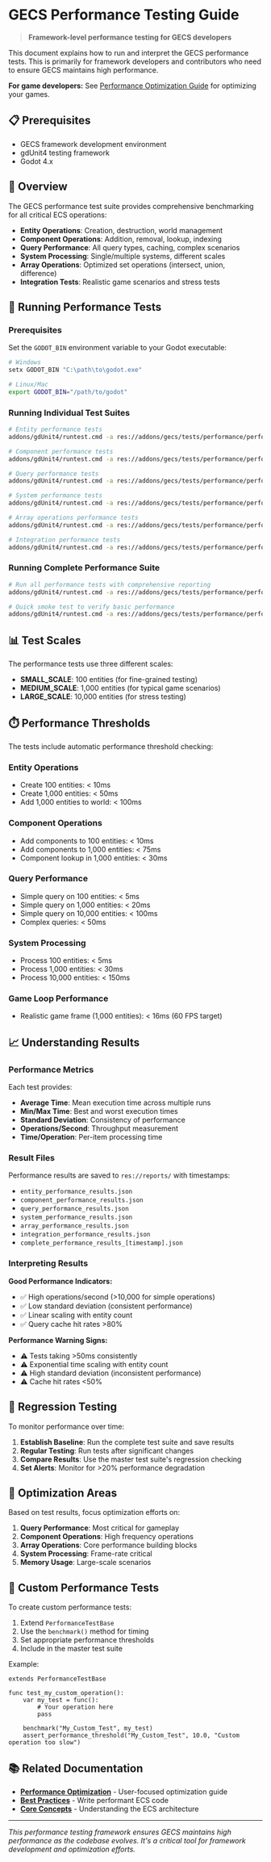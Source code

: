 # GECS Performance Testing Guide

> **Framework-level performance testing for GECS developers**

This document explains how to run and interpret the GECS performance tests. This is primarily for framework developers and contributors who need to ensure GECS maintains high performance.

**For game developers:** See [Performance Optimization Guide](PERFORMANCE_OPTIMIZATION.md) for optimizing your games.

## 📋 Prerequisites

- GECS framework development environment
- gdUnit4 testing framework
- Godot 4.x

## 🎯 Overview

The GECS performance test suite provides comprehensive benchmarking for all critical ECS operations:

- **Entity Operations**: Creation, destruction, world management
- **Component Operations**: Addition, removal, lookup, indexing
- **Query Performance**: All query types, caching, complex scenarios
- **System Processing**: Single/multiple systems, different scales
- **Array Operations**: Optimized set operations (intersect, union, difference)
- **Integration Tests**: Realistic game scenarios and stress tests

## 🚀 Running Performance Tests

### Prerequisites

Set the `GODOT_BIN` environment variable to your Godot executable:

```bash
# Windows
setx GODOT_BIN "C:\path\to\godot.exe"

# Linux/Mac
export GODOT_BIN="/path/to/godot"
```

### Running Individual Test Suites

```bash
# Entity performance tests
addons/gdUnit4/runtest.cmd -a res://addons/gecs/tests/performance/performance_test_entities.gd

# Component performance tests
addons/gdUnit4/runtest.cmd -a res://addons/gecs/tests/performance/performance_test_components.gd

# Query performance tests
addons/gdUnit4/runtest.cmd -a res://addons/gecs/tests/performance/performance_test_queries.gd

# System performance tests
addons/gdUnit4/runtest.cmd -a res://addons/gecs/tests/performance/performance_test_systems.gd

# Array operations performance tests
addons/gdUnit4/runtest.cmd -a res://addons/gecs/tests/performance/performance_test_arrays.gd

# Integration performance tests
addons/gdUnit4/runtest.cmd -a res://addons/gecs/tests/performance/performance_test_integration.gd
```

### Running Complete Performance Suite

```bash
# Run all performance tests with comprehensive reporting
addons/gdUnit4/runtest.cmd -a res://addons/gecs/tests/performance/performance_test_master.gd

# Quick smoke test to verify basic performance
addons/gdUnit4/runtest.cmd -a res://addons/gecs/tests/performance/performance_test_master.gd::test_performance_smoke_test
```

## 📊 Test Scales

The performance tests use three different scales:

- **SMALL_SCALE**: 100 entities (for fine-grained testing)
- **MEDIUM_SCALE**: 1,000 entities (for typical game scenarios)
- **LARGE_SCALE**: 10,000 entities (for stress testing)

## ⏱️ Performance Thresholds

The tests include automatic performance threshold checking:

### Entity Operations

- Create 100 entities: < 10ms
- Create 1,000 entities: < 50ms
- Add 1,000 entities to world: < 100ms

### Component Operations

- Add components to 100 entities: < 10ms
- Add components to 1,000 entities: < 75ms
- Component lookup in 1,000 entities: < 30ms

### Query Performance

- Simple query on 100 entities: < 5ms
- Simple query on 1,000 entities: < 20ms
- Simple query on 10,000 entities: < 100ms
- Complex queries: < 50ms

### System Processing

- Process 100 entities: < 5ms
- Process 1,000 entities: < 30ms
- Process 10,000 entities: < 150ms

### Game Loop Performance

- Realistic game frame (1,000 entities): < 16ms (60 FPS target)

## 📈 Understanding Results

### Performance Metrics

Each test provides:

- **Average Time**: Mean execution time across multiple runs
- **Min/Max Time**: Best and worst execution times
- **Standard Deviation**: Consistency of performance
- **Operations/Second**: Throughput measurement
- **Time/Operation**: Per-item processing time

### Result Files

Performance results are saved to `res://reports/` with timestamps:

- `entity_performance_results.json`
- `component_performance_results.json`
- `query_performance_results.json`
- `system_performance_results.json`
- `array_performance_results.json`
- `integration_performance_results.json`
- `complete_performance_results_[timestamp].json`

### Interpreting Results

**Good Performance Indicators:**

- ✅ High operations/second (>10,000 for simple operations)
- ✅ Low standard deviation (consistent performance)
- ✅ Linear scaling with entity count
- ✅ Query cache hit rates >80%

**Performance Warning Signs:**

- ⚠️ Tests taking >50ms consistently
- ⚠️ Exponential time scaling with entity count
- ⚠️ High standard deviation (inconsistent performance)
- ⚠️ Cache hit rates <50%

## 🔄 Regression Testing

To monitor performance over time:

1. **Establish Baseline**: Run the complete test suite and save results
2. **Regular Testing**: Run tests after significant changes
3. **Compare Results**: Use the master test suite's regression checking
4. **Set Alerts**: Monitor for >20% performance degradation

## 🎯 Optimization Areas

Based on test results, focus optimization efforts on:

1. **Query Performance**: Most critical for gameplay
2. **Component Operations**: High frequency operations
3. **Array Operations**: Core performance building blocks
4. **System Processing**: Frame-rate critical
5. **Memory Usage**: Large-scale scenarios

## 🔧 Custom Performance Tests

To create custom performance tests:

1. Extend `PerformanceTestBase`
2. Use the `benchmark()` method for timing
3. Set appropriate performance thresholds
4. Include in the master test suite

Example:

```gdscript
extends PerformanceTestBase

func test_my_custom_operation():
    var my_test = func():
        # Your operation here
        pass

    benchmark("My_Custom_Test", my_test)
    assert_performance_threshold("My_Custom_Test", 10.0, "Custom operation too slow")
```

## 📚 Related Documentation

- **[Performance Optimization](PERFORMANCE_OPTIMIZATION.md)** - User-focused optimization guide
- **[Best Practices](BEST_PRACTICES.md)** - Write performant ECS code
- **[Core Concepts](CORE_CONCEPTS.md)** - Understanding the ECS architecture

---

_This performance testing framework ensures GECS maintains high performance as the codebase evolves. It's a critical tool for framework development and optimization efforts._

